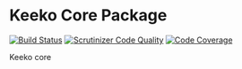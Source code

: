 # Keeko Core Package

[![Build Status](https://travis-ci.org/keeko/core.svg?branch=master)](https://travis-ci.org/keeko/core)
[![Scrutinizer Code Quality](https://scrutinizer-ci.com/g/keeko/core/badges/quality-score.png?b=master)](https://scrutinizer-ci.com/g/keeko/core)
[![Code Coverage](https://scrutinizer-ci.com/g/keeko/core/badges/coverage.png?b=master)](https://scrutinizer-ci.com/g/keeko/core)

Keeko core
